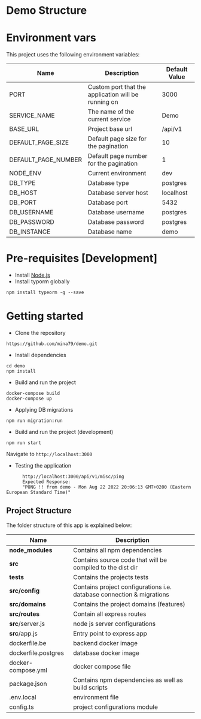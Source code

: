 # Demo Structure

# Environment vars

This project uses the following environment variables:

| Name                | Description                                         | Default Value |
| ------------------- | --------------------------------------------------- | ------------- |
| PORT                | Custom port that the application will be running on | 3000          |
| SERVICE_NAME        | The name of the current service                     | Demo          |
| BASE_URL            | Project base url                                    | /api/v1       |
| DEFAULT_PAGE_SIZE   | Default page size for the pagination                | 10            |
| DEFAULT_PAGE_NUMBER | Default page number for the pagination              | 1             |
| NODE_ENV            | Current environment                                 | dev           |
| DB_TYPE             | Database type                                       | postgres      |
| DB_HOST             | Database server host                                | localhost     |
| DB_PORT             | Database port                                       | 5432          |
| DB_USERNAME         | Database username                                   | postgres      |
| DB_PASSWORD         | Database password                                   | postgres      |
| DB_INSTANCE         | Database name                                       | demo          |

# Pre-requisites [Development]

- Install [Node.js](https://nodejs.org/en/)
- Install typorm globally

```
npm install typeorm -g --save
```

# Getting started

- Clone the repository

```
https://github.com/mina79/demo.git
```

- Install dependencies

```
cd demo
npm install
```

- Build and run the project

```
docker-compose build
docker-compose up
```

- Applying DB migrations

```
npm run migration:run
```

- Build and run the project (development)

```
npm run start
```

Navigate to `http://localhost:3000`

- Testing the application

```
      http://localhost:3000/api/v1/misc/ping
      Expected Response:
      "PONG !! from demo - Mon Aug 22 2022 20:06:13 GMT+0200 (Eastern European Standard Time)"
```

## Project Structure

The folder structure of this app is explained below:

| Name                | Description                                                           |
| ------------------- | --------------------------------------------------------------------- |
| **node_modules**    | Contains all npm dependencies                                         |
| **src**             | Contains source code that will be compiled to the dist dir            |
| **tests**           | Contains the projects tests                                           |
| **src/config**      | Contains project configurations i.e. database connection & migrations |
| **src/domains**     | Contains the project domains (features)                               |
| **src/routes**      | Contain all express routes                                            |
| **src**/server.js   | node js server configurations                                         |
| **src**/app.js      | Entry point to express app                                            |
| dockerfile.be       | backend docker image                                                  |
| dockerfile.postgres | database docker image                                                 |
| docker-compose.yml  | docker compose file                                                   |
| package.json        | Contains npm dependencies as well as build scripts                    |
| .env.local          | environment file                                                      |
| config.ts           | project configurations module                                         |

